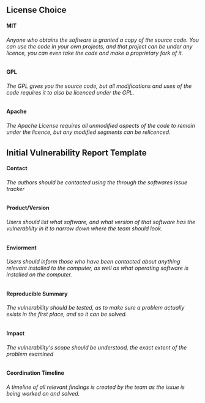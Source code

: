 ## License Choice

#### MIT
###### Anyone who obtains the software is granted a copy of the source code.  You can use the code in your own projects,  and that project can be under any licence, you can even take the code and make a proprietary fork of it.

#### GPL
###### The GPL gives you the source code, but all modifications and uses of the code requires it to also be licenced under the GPL.

#### Apache
###### The Apache License requires all unmodified aspects of the code to remain under the licence, but any modified segments can be relicenced.


## Initial Vulnerability Report Template

#### Contact
###### The authors should be contacted using the through the softwares issue tracker

#### Product/Version
###### Users should list what software, and what version of that software has the vulnerablilty in it to narrow down where the team should look.

#### Enviorment
###### Users should inform those who have been contacted about anything relevant installed to the computer, as well as what operating software is installed on the computer.

#### Reproducible Summary
###### The vulnerability should be tested, as to make sure a problem actually exists in the first place, and so it can be solved.

#### Impact
###### The vulnerability's scope should be understood, the exact extent of the problem examined

#### Coordination Timeline
######  A timeline of all relevant findings is created by the team as the issue is being worked on and solved.
